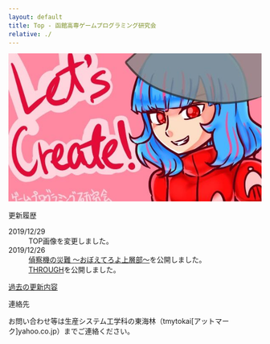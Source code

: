 ```yaml
---
layout: default
title: Top - 函館高専ゲームプログラミング研究会
relative: ./
---
```

<div class="top_image">
<img src="./img/top20191229.png" alt="TOPイラスト"/>
</div>

<div class="content">
<div class="main">

<p class="title">
更新履歴
</p>

<dl>

<dt>2019/12/29</dt>
<dd>
TOP画像を変更しました。
</dd>


<dt>2019/12/26</dt>
<dd>
<a href="./game/teisatuki/">偵察機の災難 〜おぼえてろよ上層部〜</a>を公開しました。
<br>
<a href="./game/through/">THROUGH</a>を公開しました。
</dd>

</dl>

<p>
<a href="./old.html">過去の更新内容</a>
</p>

<p class="title">
連絡先
</p>

<p>
お問い合わせ等は生産システム工学科の東海林（tmytokai[アットマーク]yahoo.co.jp）までご連絡ください。
</p>

</div>
</div>
